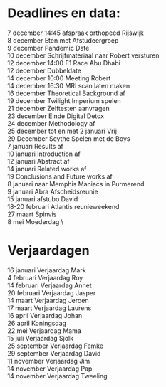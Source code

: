 # Deadlines en data:
7 december 14:45 afspraak orthopeed Rijswijk \
8 december Eten met Afstudeergroep \
9 december Pandemic Date \
10 december Schrijfmateriaal naar Robert versturen \
12 december 14:00 F1 Race Abu Dhabi \
12 december Dubbeldate \
14 december 10:00 Meeting Robert \
14 december 16:30 MRI scan laten maken \
16 december Theoretical Background af \
19 december Twilight Imperium spelen \
21 december Zelftesten aanvragen \
23 december Einde Digital Detox \
24 december Methodology af \
25 december tot en met 2 januari Vrij \
29 December Scythe Spelen met de Boys \
7 januari Results af \
10 januari Introduction af \
12 januari Abstract af \
14 januari Related works af \
19 Conclusions and Future works af \
8  januari naar Memphis Maniacs in Purmerend \
9  januari Abra Afscheidsreunie \
15 januari afstubo David \
18-20 februari Atlantis reunieweekend \
27 maart Spinvis \
8 mei Moederdag \


# Verjaardagen
16 januari Verjaardag Mark \
4  februari Verjaardag Roy \
14 februari Verjaardag Annet \
20 februari Verjaardag Jasper \
14 maart Verjaardag Jeroen \
17 maart Verjaardag Laurens \
16 april Verjaardag Johan \
26 april Koningsdag \
22 mei Verjaardag Mama \
15 juli Verjaardag Sjolk \
25 september Verjaardag Femke \
29 september Verjaardag David \
11 november Verjaardag Jim \
14 november Verjaardag Pap \
14 november Verjaardag Tweeling

